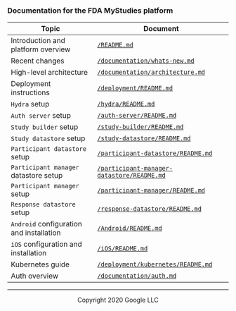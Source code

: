 <!--
 Copyright 2020 Google LLC
 Use of this source code is governed by an MIT-style
 license that can be found in the LICENSE file or at
 https://opensource.org/licenses/MIT.
-->

### Documentation for the FDA MyStudies platform

Topic | Document
--------|--------------
Introduction and platform overview | [`/README.md`](/README.md)
Recent changes | [`/documentation/whats-new.md`](/documentation/whats-new.md)
High-level architecture | [`/documentation/architecture.md`](/documentation/architecture.md)
Deployment instructions | [`/deployment/README.md`](/deployment/README.md)
`Hydra` setup | [`/hydra/README.md`](/hydra/README.md)
`Auth server` setup | [`/auth-server/README.md`](/auth-server/README.md)
`Study builder` setup | [`/study-builder/README.md`](/study-builder/README.md)
`Study datastore` setup | [`/study-datastore/README.md`](/study-datastore/README.md)
`Participant datastore` setup | [`/participant-datastore/README.md`](/participant-datastore/README.md)
`Participant manager` datastore setup | [`/participant-manager-datastore/README.md`](/participant-manager-datastore/README.md)
`Participant manager` setup | [`/participant-manager/README.md`](/participant-manager/README.md)
`Response datastore` setup | [`/response-datastore/README.md`](/response-datastore/README.md)
`Android` configuration and installation | [`/Android/README.md`](/Android/README.md)
`iOS` configuration and installation  | [`/iOS/README.md`](/iOS/README.md)
Kubernetes guide | [`/deployment/kubernetes/README.md`](/deployment/kubernetes/README.md)
Auth overview | [`/documentation/auth.md`](/documentation/auth.md)

<!-- TODO Add the following rows to the table after Deployment but before Hydra

Study builder user guide | [`/documentation/study-builder-user-guide.md`](/documentation/study-builder-user-guide.md) Participant manager user guide | [`/documentation/participant-manager-user-guide.md`](/documentation/participant-manager-user-guide.md)
Mobile application user guide | [`/documentation/mobile-user-guide.md`](/documentation/mobile-user-guide.md)

-->

***
<p align="center">Copyright 2020 Google LLC</p>

